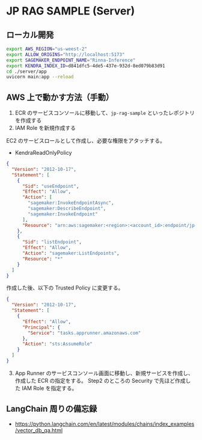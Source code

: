 # JP RAG SAMPLE (Server)

## ローカル開発

```zsh
export AWS_REGION="us-weest-2"
export ALLOW_ORIGINS="http://localhost:5173"
export SAGEMAKER_ENDPOINT_NAME="Rinna-Inference"
export KENDRA_INDEX_ID=d841dfc5-4de5-437e-932d-8ed079b83d91
cd ./server/app
uvicorn main:app --reload
```

## AWS 上で動かす方法（手動）

1. ECR のサービスコンソールに移動して、`jp-rag-sample` といったレポジトリを作成する
2. IAM Role を新規作成する

EC2 のサービスロールとして作成し、必要な権限をアタッチする。

- KendraReadOnlyPolicy

```json
{
  "Version": "2012-10-17",
  "Statement": [
    {
      "Sid": "useEndpoint",
      "Effect": "Allow",
      "Action": [
        "sagemaker:InvokeEndpointAsync",
        "sagemaker:DescribeEndpoint",
        "sagemaker:InvokeEndpoint"
      ],
      "Resource": "arn:aws:sagemaker:<region>:<account_id>:endpoint/jp-rag-sample*"
    },
    {
      "Sid": "listEndpoint",
      "Effect": "Allow",
      "Action": "sagemaker:ListEndpoints",
      "Resource": "*"
    }
  ]
}
```

作成した後、以下の Trusted Policy に変更する。

```json
{
  "Version": "2012-10-17",
  "Statement": [
    {
      "Effect": "Allow",
      "Principal": {
        "Service": "tasks.apprunner.amazonaws.com"
      },
      "Action": "sts:AssumeRole"
    }
  ]
}
```

3. App Runner のサービスコンソール画面に移動し、新規サービスを作成し、作成した ECR の指定をする。 Step2 のところの Security で先ほど作成した IAM Role を指定する。

## LangChain 周りの備忘録

- https://python.langchain.com/en/latest/modules/chains/index_examples/vector_db_qa.html
